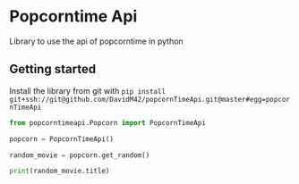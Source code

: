 # Popcorntime Api
Library to use the api of popcorntime in python

## Getting started
<!-- Install the library from pypi via `pip install openean` -->
Install the library from git with `pip install git+ssh://git@github.com/DavidM42/popcornTimeApi.git@master#egg=popcornTimeApi`

```python
from popcorntimeapi.Popcorn import PopcornTimeApi

popcorn = PopcornTimeApi()

random_movie = popcorn.get_random()

print(random_movie.title)

```
